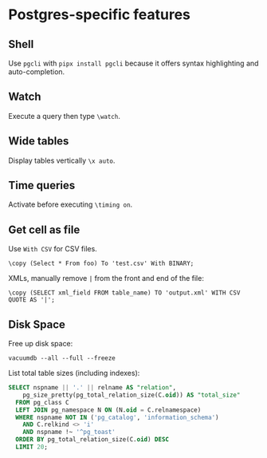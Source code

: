 # Postgres-specific features

## Shell

Use `pgcli` with `pipx install pgcli` because it offers syntax highlighting and auto-completion.

## Watch

Execute a query then type `\watch`.

## Wide tables

Display tables vertically `\x auto`.

## Time queries

Activate before executing `\timing on`.

## Get cell as file

Use `With CSV` for CSV files.

```psql
\copy (Select * From foo) To 'test.csv' With BINARY;
```

XMLs, manually remove `|` from the front and end of the file:

```
\copy (SELECT xml_field FROM table_name) TO 'output.xml' WITH CSV QUOTE AS '|';
```

## Disk Space

Free up disk space:

```terminal
vacuumdb --all --full --freeze
```

List total table sizes \(including indexes\):

```sql
SELECT nspname || '.' || relname AS "relation",
    pg_size_pretty(pg_total_relation_size(C.oid)) AS "total_size"
  FROM pg_class C
  LEFT JOIN pg_namespace N ON (N.oid = C.relnamespace)
  WHERE nspname NOT IN ('pg_catalog', 'information_schema')
    AND C.relkind <> 'i'
    AND nspname !~ '^pg_toast'
  ORDER BY pg_total_relation_size(C.oid) DESC
  LIMIT 20;
```
